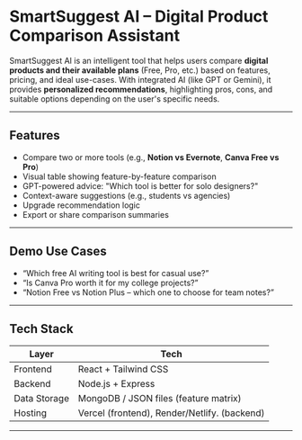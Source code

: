 # SmartSuggest AI – Digital Product Comparison Assistant

SmartSuggest AI is an intelligent tool that helps users compare **digital products and their available plans** (Free, Pro, etc.) based on features, pricing, and ideal use-cases. With integrated AI (like GPT or Gemini), it provides **personalized recommendations**, highlighting pros, cons, and suitable options depending on the user's specific needs.

---

## Features

- Compare two or more tools (e.g., **Notion vs Evernote**, **Canva Free vs Pro**)
- Visual table showing feature-by-feature comparison
- GPT-powered advice: "Which tool is better for solo designers?"
- Context-aware suggestions (e.g., students vs agencies)
- Upgrade recommendation logic
- Export or share comparison summaries

---

## Demo Use Cases

- “Which free AI writing tool is best for casual use?”
- “Is Canva Pro worth it for my college projects?”
- “Notion Free vs Notion Plus – which one to choose for team notes?”

---

## Tech Stack

| Layer        | Tech                                      |
|--------------|--------------------------------------------|
| Frontend     | React + Tailwind CSS                      |
| Backend      | Node.js + Express                         |
| Data Storage | MongoDB / JSON files (feature matrix)     |
| Hosting      | Vercel (frontend), Render/Netlify. (backend)|

---

